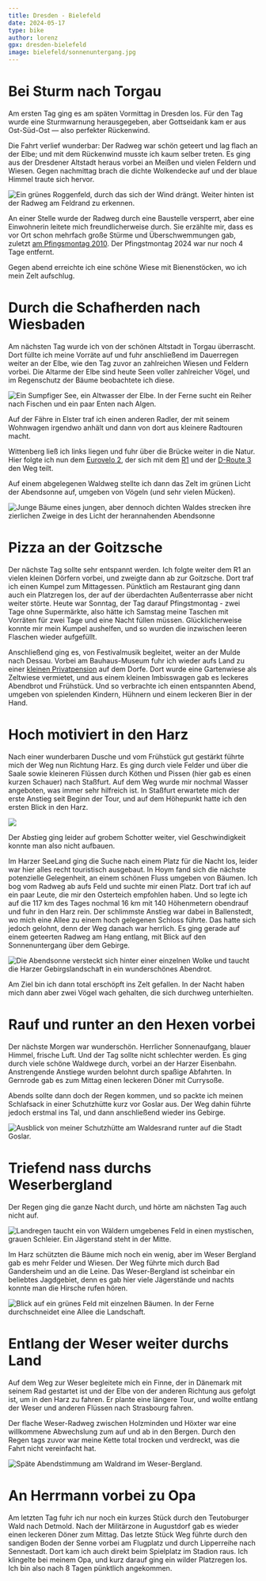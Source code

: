 ```yaml
---
title: Dresden - Bielefeld
date: 2024-05-17
type: bike
author: lorenz
gpx: dresden-bielefeld
image: bielefeld/sonnenuntergang.jpg
---
```


# Bei Sturm nach Torgau

Am ersten Tag ging es am späten Vormittag in Dresden los.
Für den Tag wurde eine Sturmwarnung herausgegeben, aber Gottseidank kam er aus Ost-Süd-Ost — also perfekter Rückenwind.

Die Fahrt verlief wunderbar: Der Radweg war schön geteert und lag flach an der Elbe; und mit dem Rückenwind musste ich kaum selber treten.
Es ging aus der Dresdener Altstadt heraus vorbei an Meißen und vielen Feldern und Wiesen.
Gegen nachmittag brach die dichte Wolkendecke auf und der blaue Himmel traute sich hervor.

![Ein grünes Roggenfeld, durch das sich der Wind drängt. Weiter hinten ist der Radweg am Feldrand zu erkennen.](@assets/bielefeld/elbe.jpg)

An einer Stelle wurde der Radweg durch eine Baustelle versperrt, aber eine Einwohnerin leitete mich freundlicherweise durch.
Sie erzählte mir, dass es vor Ort schon mehrfach große Stürme und Überschwemmungen gab,
zuletzt [am Pfingsmontag 2010](https://de.wikipedia.org/wiki/Tornado_am_Pfingstmontag). Der Pfingstmontag 2024 war nur noch 4 Tage entfernt.

Gegen abend erreichte ich eine schöne Wiese mit Bienenstöcken, wo ich mein Zelt aufschlug.

# Durch die Schafherden nach Wiesbaden

Am nächsten Tag wurde ich von der schönen Altstadt in Torgau überrascht. Dort füllte ich meine Vorräte auf
und fuhr anschließend im Dauerregen weiter an der Elbe, wie den Tag zuvor an zahlreichen Wiesen und Feldern vorbei.
Die Altarme der Elbe sind heute Seen voller zahlreicher Vögel, und im Regenschutz der Bäume beobachtete ich diese.

![Ein Sumpfiger See, ein Altwasser der Elbe. In der Ferne sucht ein Reiher nach Fischen und ein paar Enten nach Algen.](@assets/bielefeld/reiher.jpg)

Auf der Fähre in Elster traf ich einen anderen Radler, der mit seinem Wohnwagen irgendwo anhält und dann von dort aus kleinere Radtouren macht.

Wittenberg ließ ich links liegen und fuhr über die Brücke weiter in die Natur.
Hier folgte ich nun dem [Eurovelo 2](https://de.eurovelo.com/ev2), der sich mit dem [R1](https://www.europaradweg-r1.de/tourenplaner) und der [D-Route 3](https://www.radroutenplaner-deutschland.de/veraDNetz_DE.asp) den Weg teilt.

Auf einem abgelegenen Waldweg stellte ich dann das Zelt im grünen Licht der Abendsonne auf, umgeben von Vögeln (und sehr vielen Mücken).

![Junge Bäume eines jungen, aber dennoch dichten Waldes strecken ihre zierlichen Zweige in des Licht der herannahenden Abendsonne](@assets/bielefeld/blätterdach.jpg)

# Pizza an der Goitzsche

Der nächste Tag sollte sehr entspannt werden. Ich folgte weiter dem R1 an vielen kleinen Dörfern vorbei,
und zweigte dann ab zur Goitzsche. Dort traf ich einen Kumpel zum Mittagessen. Pünktlich am Restaurant ging dann auch ein Platzregen los,
der auf der überdachten Außenterrasse aber nicht weiter störte.
Heute war Sonntag, der Tag darauf Pfingstmontag - zwei Tage ohne Supermärkte,
also hätte ich Samstag meine Taschen mit Vorräten für zwei Tage und eine Nacht füllen müssen.
Glücklicherweise konnte mir mein Kumpel aushelfen, und so wurden die inzwischen leeren Flaschen wieder aufgefüllt.

Anschließend ging es, von Festivalmusik begleitet, weiter an der Mulde nach Dessau.
Vorbei am Bauhaus-Museum fuhr ich wieder aufs Land zu einer [kleinen Privatpension](http://www.kuehnauer-see.de/) auf dem Dorfe.
Dort wurde eine Gartenwiese als Zeltwiese vermietet, und aus einem kleinen Imbisswagen gab es leckeres Abendbrot und Frühstück.
Und so verbrachte ich einen entspannten Abend, umgeben von spielenden Kindern, Hühnern und einem leckeren Bier in der Hand.

# Hoch motiviert in den Harz

Nach einer wunderbaren Dusche und vom Frühstück gut gestärkt führte mich der Weg nun Richtung Harz.
Es ging durch viele Felder und über die Saale sowie kleineren Flüssen durch Köthen und Pissen (hier gab es einen kurzen Schauer) nach Staßfurt.
Auf dem Weg wurde mir nochmal Wasser angeboten, was immer sehr hilfreich ist.
In Staßfurt erwartete mich der erste Anstieg seit Beginn der Tour, und auf dem Höhepunkt hatte ich den ersten Blick in den Harz.

![](@assets/bielefeld/harzblick.jpg)

Der Abstieg ging leider auf grobem Schotter weiter, viel Geschwindigkeit konnte man also nicht aufbauen.

Im Harzer SeeLand ging die Suche nach einem Platz für die Nacht los, leider war hier alles recht touristisch ausgebaut.
In Hoym fand sich die nächste potenzielle Gelegenheit, an einem schönen Fluss umgeben von Bäumen.
Ich bog vom Radweg ab aufs Feld und suchte mir einen Platz. Dort traf ich auf ein paar Leute, die mir den Osterteich empfohlen haben.
Und so legte ich auf die 117 km des Tages nochmal 16 km mit 140 Höhenmetern obendrauf und fuhr in den Harz rein.
Der schlimmste Anstieg war dabei in Ballenstedt, wo mich eine Allee zu einem hoch gelegenen Schloss führte.
Das hatte sich jedoch gelohnt, denn der Weg danach war herrlich. Es ging gerade auf einem geteerten Radweg am Hang entlang,
mit Blick auf den Sonnenuntergang über dem Gebirge.

![Die Abendsonne versteckt sich hinter einer einzelnen Wolke und taucht die Harzer Gebirgslandschaft in ein wunderschönes Abendrot.](@assets/bielefeld/sonnenuntergang.jpg)

Am Ziel bin ich dann total erschöpft ins Zelt gefallen. In der Nacht haben mich dann aber zwei Vögel wach gehalten, die sich durchweg unterhielten.

# Rauf und runter an den Hexen vorbei

Der nächste Morgen war wunderschön. Herrlicher Sonnenaufgang, blauer Himmel, frische Luft.
Und der Tag sollte nicht schlechter werden. Es ging durch viele schöne Waldwege durch, vorbei an der Harzer Eisenbahn.
Anstrengende Anstiege wurden belohnt durch spaßige Abfahrten. In Gernrode gab es zum Mittag einen leckeren Döner mit Currysoße.

Abends sollte dann doch der Regen kommen, und so packte ich meinen Schlafsack in einer Schutzhütte kurz vor Goslar aus.
Der Weg dahin führte jedoch erstmal ins Tal, und dann anschließend wieder ins Gebirge.

![Ausblick von meiner Schutzhütte am Waldesrand runter auf die Stadt Goslar.](@assets/bielefeld/goslar.jpg)

# Triefend nass durchs Weserbergland

Der Regen ging die ganze Nacht durch, und hörte am nächsten Tag auch nicht auf.

![Landregen taucht ein von Wäldern umgebenes Feld in einen mystischen, grauen Schleier. Ein Jägerstand steht in der Mitte.](@assets/bielefeld/harz_regen.jpg)

Im Harz schützten die Bäume mich noch ein wenig, aber im Weser Bergland gab es mehr Felder und Wiesen.
Der Weg führte mich durch Bad Gandersheim und an die Leine. Das Weser-Bergland ist scheinbar ein beliebtes Jagdgebiet,
denn es gab hier viele Jägerstände und nachts konnte man die Hirsche rufen hören.

![Blick auf ein grünes Feld mit einzelnen Bäumen. In der Ferne durchschneidet eine Allee die Landschaft.](@assets/bielefeld/weser_bergland.jpg)

# Entlang der Weser weiter durchs Land

Auf dem Weg zur Weser begleitete mich ein Finne, der in Dänemark mit seinem Rad gestartet ist und der Elbe von der anderen Richtung aus gefolgt ist,
um in den Harz zu fahren. Er plante eine längere Tour, und wollte entlang der Weser und anderen Flüssen nach Strasbourg fahren.

Der flache Weser-Radweg zwischen Holzminden und Höxter war eine willkommene Abwechslung zum auf und ab in den Bergen.
Durch den Regen tags zuvor war meine Kette total trocken und verdreckt, was die Fahrt nicht vereinfacht hat.

![Späte Abendstimmung am Waldrand im Weser-Bergland.](@assets/bielefeld/weser_bergland_sonnenuntergang.jpg)

# An Herrmann vorbei zu Opa

Am letzten Tag fuhr ich nur noch ein kurzes Stück durch den Teutoburger Wald nach Detmold.
Nach der Militärzone in Augustdorf gab es wieder einen leckeren Döner zum Mittag.
Das letzte Stück Weg führte durch den sandigen Boden der Senne vorbei am Flugplatz und durch Lipperreihe nach Sennestadt.
Dort kam ich auch direkt beim Spielplatz im Stadion raus.
Ich klingelte bei meinem Opa, und kurz darauf ging ein wilder Platzregen los. Ich bin also nach 8 Tagen pünktlich angekommen.
